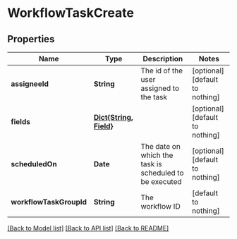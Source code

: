 # WorkflowTaskCreate


## Properties
Name | Type | Description | Notes
------------ | ------------- | ------------- | -------------
**assigneeId** | **String** | The id of the user assigned to the task | [optional] [default to nothing]
**fields** | [**Dict{String, Field}**](Field.md) |  | [optional] [default to nothing]
**scheduledOn** | **Date** | The date on which the task is scheduled to be executed | [optional] [default to nothing]
**workflowTaskGroupId** | **String** | The workflow ID | [default to nothing]


[[Back to Model list]](../README.md#models) [[Back to API list]](../README.md#api-endpoints) [[Back to README]](../README.md)


